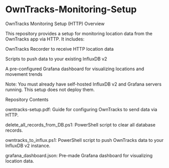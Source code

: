 # OwnTracks-Monitoring-Setup

OwnTracks Monitoring Setup (HTTP)
Overview

This repository provides a setup for monitoring location data from the OwnTracks app via HTTP. It includes:

OwnTracks Recorder to receive HTTP location data

Scripts to push data to your existing InfluxDB v2

A pre-configured Grafana dashboard for visualizing locations and movement trends

Note: You must already have self-hosted InfluxDB v2 and Grafana servers running. This setup does not deploy them.

Repository Contents

owntracks-setup.pdf: Guide for configuring OwnTracks to send data via HTTP.

delete_all_records_from_DB.ps1: PowerShell script to clear all database records.

owntracks_to_influx.ps1: PowerShell script to push OwnTracks data to your InfluxDB v2 instance.

grafana_dashboard.json: Pre-made Grafana dashboard for visualizing location data.
